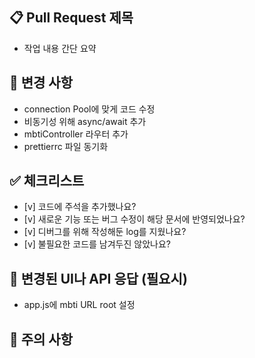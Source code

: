 ## 📋 Pull Request 제목

- 작업 내용 간단 요약

## 📝 변경 사항

- connection Pool에 맞게 코드 수정
- 비동기성 위해 async/await 추가
- mbtiController 라우터 추가
- prettierrc 파일 동기화

## ✅ 체크리스트

- [v] 코드에 주석을 추가했나요?
- [v] 새로운 기능 또는 버그 수정이 해당 문서에 반영되었나요?
- [v] 디버그를 위해 작성해둔 log를 지웠나요?
- [v] 불필요한 코드를 남겨두진 않았나요?

## 📸 변경된 UI나 API 응답 (필요시)

- app.js에 mbti URL root 설정

## 🚧 주의 사항
